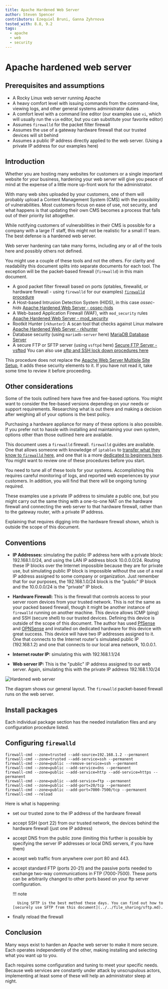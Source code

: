 ```yaml
---
title: Apache Hardened Web Server
author: Steven Spencer
contributors: Ezequiel Bruni, Ganna Zyhrnova
tested_with: 8.8, 9.2
tags:
  - apache
  - web
  - security
---
```


# Apache hardened web server

## Prerequisites and assumptions

* A Rocky Linux web server running Apache
* A heavy comfort level with issuing commands from the command-line, viewing logs, and other general systems administrator duties
* A comfort level with a command line editor (our examples use `vi`, which will usually run the `vim` editor, but you can substitute your favorite editor)
* Assumes `firewalld` for the packet filter firewall
* Assumes the use of a gateway hardware firewall that our trusted devices will sit behind
* Assumes a public IP address directly applied to the web server. (Using a private IP address for our examples here)

## Introduction

Whether you are hosting many websites for customers or a single important website for your business, hardening your web server will give you peace of mind at the expense of a little more up-front work for the administrator.

With many web sites uploaded by your customers, one of them will probably upload a Content Management System (CMS) with the possibility of vulnerabilities. Most customers focus on ease of use, not security, and what happens is that updating their own CMS becomes a process that falls out of their priority list altogether.


While notifying customers of vulnerabilities in their CMS is possible for a company with a large IT staff, this might not be realistic for a small IT team. The best defense is a hardened web server.

Web server hardening can take many forms, including any or all of the tools here and possibly others not defined.

You might use a couple of these tools and not the others. For clarity and readability this document splits into separate documents for each tool. The exception will be the packet-based firewall (`firewalld`) in this main document.

* A good packet filter firewall based on ports (iptables, firewalld, or hardware firewall - using `firewalld` for our examples) [`firewalld` procedure](#iptablesstart)
* A Host-based Intrusion Detection System (HIDS), in this case _ossec-hids_ [Apache Hardened Web Server - ossec-hids](ossec-hids.md)
* A Web-based Application Firewall (WAF), with `mod_security` rules [Apache Hardened Web Server - mod_security](modsecurity.md)
* Rootkit Hunter (`rkhunter`): A scan tool that checks against Linux malware [Apache Hardened Web Server - rkhunter](rkhunter.md)
* Database security (using `mariadb-server` here) [MariaDB Database Server](../../database/database_mariadb-server.md)
* A secure FTP or SFTP server (using `vsftpd` here) [Secure FTP Server - vsftpd](../../file_sharing/secure_ftp_server_vsftpd.md) You can also use [_sftp_ and SSH lock down procedures here](../../file_sharing/sftp.md)

This procedure does not replace the [Apache Web Server Multiple Site Setup](../apache-sites-enabled.md), it adds these security elements to it. If you have not read it, take some time to review it before proceeding.

## Other considerations

Some of the tools outlined here have free and fee-based options. You might want to consider the fee-based versions depending on your needs or support requirements. Researching what is out there and making a decision after weighing all of your options is the best policy.

Purchasing a hardware appliance for many of these options is also possible. If you prefer not to hassle with installing and maintaining your own system, options other than those outlined here are available.

This document uses a `firewalld` firewall. `firewalld` guides are available. One that allows someone with knowledge of `iptables` to [transfer what they know to `firewalld` here](../../security/firewalld.md), and one that is a more [dedicated to beginners here](../../security/firewalld-beginners.md). You might want to review one of these procedures before you start.

You need to tune all of these tools for your systems. Accomplishing this requires careful monitoring of logs, and reported web experiences by your customers. In addition, you will find that there will be ongoing tuning required.

These examples use a private IP address to simulate a public one, but you might carry out the same thing with a one-to-one NAT on the hardware firewall and connecting the web server to that hardware firewall, rather than to the gateway router, with a private IP address.

Explaining that requires digging into the hardware firewall shown, which is outside the scope of this document.

## Conventions

* **IP Addresses:** simulating the public IP address here with a private block: 192.168.1.0/24, and using the LAN IP address block 10.0.0.0/24. Routing these IP blocks over the Internet impossible because they are for private use, but simulating public IP block is impossible without the use of a real IP address assigned to some company or organization. Just remember that for our purposes, the 192.168.1.0/24 block is the "public" IP block and the 10.0.0.0/24 is the "private" IP block.

* **Hardware Firewall:** This is the firewall that controls access to your server room devices from your trusted network. This is not the same as your packed based firewall, though it might be another instance of `firewalld` running on another machine. This device allows ICMP (ping) and SSH (secure shell) to our trusted devices. Defining this device is outside of the scope of this document. The author has used [PfSense](https://www.pfsense.org/) and [OPNSense](https://opnsense.org/) and installed on dedicated hardware for this device with great success. This device will have two IP addresses assigned to it. One that connects to the Internet router's simulated public IP (192.168.1.2) and one that connects to our local area network, 10.0.0.1.
* **Internet router IP:** simulating this with 192.168.1.1/24
* **Web server IP:** This is the "public" IP address assigned to our web server. Again, simulating this with the private IP address 192.168.1.10/24

![Hardened web server](images/hardened_webserver_figure1.jpeg)

The diagram shows our general layout. The `firewalld` packet-based firewall runs on the web server.

## Install packages

Each individual package section has the needed installation files and any configuration procedure listed.

## <a name="iptablesstart"></a>Configuring `firewalld` 

```
firewall-cmd --zone=trusted --add-source=192.168.1.2 --permanent
firewall-cmd --zone=trusted --add-service=ssh --permanent
firewall-cmd --zone=public --remove-service=ssh --permanent
firewall-cmd --zone=public --add-service=dns --permanent
firewall-cmd --zone=public --add-service=http --add-service=https --permanent
firewall-cmd --zone=public --add-service=ftp --permanent
firewall-cmd --zone=public --add-port=20/tcp --permanent
firewall-cmd --zone=public --add-port=7000-7500/tcp --permanent
firewall-cmd --reload
```
Here is what is happening:

* set our trusted zone to the IP address of the hardware firewall 
* accept SSH (port 22) from our trusted network, the devices behind the hardware firewall (just one IP address)
* accept DNS from the public zone (limiting this further is possible by specifying the server IP addresses or local DNS servers, if you have them)
* accept web traffic from anywhere over port 80 and 443.
* accept standard FTP (ports 20-21) and the passive ports needed to exchange two-way communications in FTP (7000-7500). These ports can be arbitrarily changed to other ports based on your ftp server configuration.
    
    !!! note

        Using SFTP is the best method these days. You can find out how to [securely use SFTP from this document](../../file_sharing/sftp.md).

* finally reload the firewall

## Conclusion

Many ways exist to harden an Apache web server to make it more secure. Each operates independently of the other, making installing and selecting what you want up to you.

Each requires some configuration and tuning to meet your specific needs. Because web services are constantly under attack by unscrupulous actors, implementing at least some of these will help an administrator sleep at night.
